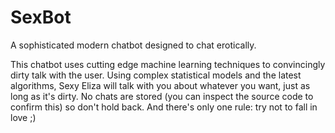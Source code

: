 # SexBot
A sophisticated modern chatbot designed to chat erotically.

This chatbot uses cutting edge machine learning techniques to convincingly dirty talk with the user. Using complex statistical models and the latest algorithms, Sexy Eliza will talk with you about whatever you want, just as long as it's dirty. No chats are stored (you can inspect the source code to confirm this) so don't hold back. And there's only one rule: try not to fall in love ;)
